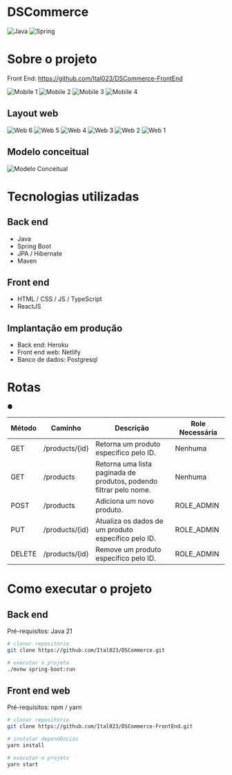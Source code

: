 # DSCommerce 
![Java](https://img.shields.io/badge/java-%23ED8B00.svg?style=for-the-badge&logo=openjdk&logoColor=white)
![Spring](https://img.shields.io/badge/spring-%236DB33F.svg?style=for-the-badge&logo=spring&logoColor=white)

# Sobre o projeto

Front End: https://github.com/Ital023/DSCommerce-FrontEnd

![Mobile 1](/assertsReadme/mobile1.png) ![Mobile 2](/assertsReadme/mobile2.png) ![Mobile 3](/assertsReadme/mobile3.png) ![Mobile 4](/assertsReadme/mobile4.png)


## Layout web

![Web 6](/assertsReadme/desktop6.png)
![Web 5](/assertsReadme/desktop5.png)
![Web 4](/assertsReadme/desktop4.png)
![Web 3](/assertsReadme/desktop3.png)
![Web 2](/assertsReadme/desktop2.png)
![Web 1](/assertsReadme/desktop1.png)









## Modelo conceitual
![Modelo Conceitual](/assertsReadme/diagrama.png)

# Tecnologias utilizadas
## Back end
- Java
- Spring Boot
- JPA / Hibernate
- Maven
## Front end
- HTML / CSS / JS / TypeScript
- ReactJS
## Implantação em produção
- Back end: Heroku
- Front end web: Netlify
- Banco de dados: Postgresql

# Rotas
&#9679;	

| Método | Caminho                      | Descrição                                           | Role Necessária                  |
| ------ | ---------------------------- | -------------------------------------------------- | -------------------------------- |
| GET    | /products/{id}             | Retorna um produto específico pelo ID.              | Nenhuma                          |
| GET    | /products                  | Retorna uma lista paginada de produtos, podendo filtrar pelo nome. | Nenhuma            |
| POST   | /products                  | Adiciona um novo produto.                           | ROLE_ADMIN                     |
| PUT    | /products/{id}             | Atualiza os dados de um produto específico pelo ID. | ROLE_ADMIN                     |
| DELETE | /products/{id}             | Remove um produto específico pelo ID.               | ROLE_ADMIN                     |


# Como executar o projeto

## Back end
Pré-requisitos: Java 21

```bash
# clonar repositório
git clone https://github.com/Ital023/DSCommerce.git

# executar o projeto
./mvnw spring-boot:run
```

## Front end web
Pré-requisitos: npm / yarn

```bash
# clonar repositório
git clone https://github.com/Ital023/DSCommerce-FrontEnd.git

# instalar dependências
yarn install

# executar o projeto
yarn start
```
